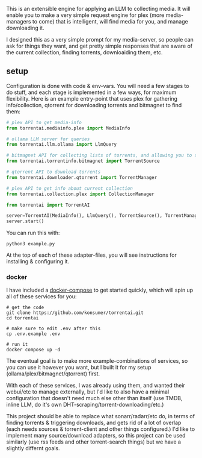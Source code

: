 This is an extensible engine for applying an LLM to collecting media. It will enable you to make a very simple request engine for plex (more media-managers to come) that is intelligent, will find media for you, and manage downloading it.

I designed this as a very simple prompt for my media-server, so people can ask for things they want, and get pretty simple responses that are aware of the current collection, finding torrents, downloaiding them, etc.


## setup

Configuration is done with code & env-vars. You will need a few stages to do stuff, and each stage is implemented in a few ways, for maximum flexibility. Here is an example entry-point that uses plex for gathering info/collection, qtorrent for downloading torrents and bitmagnet to find them:

```py
# plex API to get media-info
from torrentai.mediainfo.plex import MediaInfo

# ollama LLM server for queries
from torrentai.llm.ollama import LlmQuery

# bitmagnet API for collecting lists of torrents, and allowing you to search
from torrentai.torrentinfo.bitmagnet import TorrentSource

# qtorrent API to download torrents
from torrentai.downloader.qtorrent import TorrentManager

# plex API to get info about current collection
from torrentai.collection.plex import CollectionManager

from torrentai import TorrentAI

server=TorrentAI(MediaInfo(), LlmQuery(), TorrentSource(), TorrentManager())
server.start()
```

You can run this with:

```
python3 example.py
```

At the top of each of these adapter-files, you will see instructions for installing & configuring it.


### docker

I have included a [docker-compose](docker-compose.yml) to get started quickly, which will spin up all of these services for you:

```
# get the code
git clone https://github.com/konsumer/torrentai.git
cd torrentai

# make sure to edit .env after this
cp .env.example .env

# run it
docker compose up -d
```

The eventual goal is to make more example-combinations of services, so you can use it however you want, but I built it for my setup (ollama/plex/bitmagnet/qtorrent) first.

With each of these services, I was already using them, and wanted their webui/etc to manage externally, but I'd like to also have a minimal configuration that doesn't need much else other than itself (use TMDB, inline LLM, do it's own DHT-scraping/torrent-downloading/etc.)

This project should be able to replace what sonarr/radarr/etc do, in terms of finding torrents & triggering downloads, and gets rid of a lot of overlap (each needs sources & torrent-client and other things configured.) I'd like to implement many source/download adapters, so this project can be used similarly (use rss feeds and other torrent-search things) but we have a slightly differnt goals.

